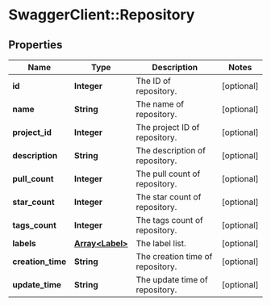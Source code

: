 # SwaggerClient::Repository

## Properties
Name | Type | Description | Notes
------------ | ------------- | ------------- | -------------
**id** | **Integer** | The ID of repository. | [optional] 
**name** | **String** | The name of repository. | [optional] 
**project_id** | **Integer** | The project ID of repository. | [optional] 
**description** | **String** | The description of repository. | [optional] 
**pull_count** | **Integer** | The pull count of repository. | [optional] 
**star_count** | **Integer** | The star count of repository. | [optional] 
**tags_count** | **Integer** | The tags count of repository. | [optional] 
**labels** | [**Array&lt;Label&gt;**](Label.md) | The label list. | [optional] 
**creation_time** | **String** | The creation time of repository. | [optional] 
**update_time** | **String** | The update time of repository. | [optional] 


